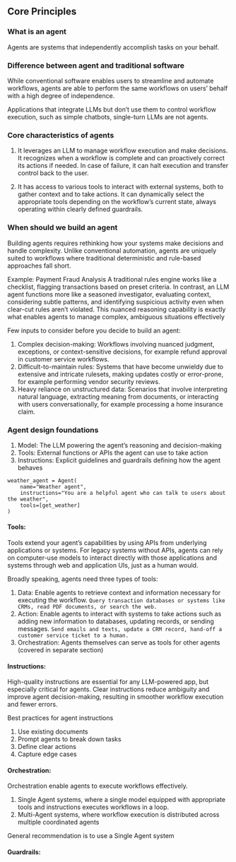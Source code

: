 ## Core Principles 

### What is an agent

Agents are systems that independently accomplish tasks on your behalf.

### Difference between agent and traditional software

While conventional software enables users to streamline and automate workflows, agents are able to perform the same workflows on users’ behalf with a high degree of independence.

Applications that integrate LLMs but don’t use them to control workflow execution, such as simple chatbots, single-turn LLMs are not agents.

### Core characteristics of agents

1. It leverages an LLM to manage workflow execution and make decisions. It recognizes when a workflow is complete and can proactively correct its actions if needed. In case of failure, it can halt execution and transfer control back to the user.

2. It has access to various tools to interact with external systems, both to gather context and to take actions. It can dynamically select the appropriate tools depending on the workflow’s current state, always operating within clearly defined guardrails.

### When should we build an agent

Building agents requires rethinking how your systems make decisions and handle complexity. Unlike conventional automation, agents are uniquely suited to workflows where traditional deterministic and rule-based approaches fall short.

Example: Payment Fraud Analysis
A traditional rules engine works like a checklist, flagging transactions based on preset criteria. In contrast, an LLM agent functions more like a seasoned investigator, evaluating context, considering subtle patterns, and identifying suspicious activity even when clear-cut rules aren’t violated. This nuanced reasoning capability is exactly what enables agents to manage complex, ambiguous situations effectively

Few inputs to consider before you decide to build an agent:

1. Complex decision-making: Workflows involving nuanced judgment, exceptions, or 
context-sensitive decisions, for example refund approval in customer service workflows.
2. Difficult-to-maintain rules: Systems that have become unwieldy due to extensive and intricate rulesets, making updates costly or error-prone, for example performing vendor security reviews. 
3. Heavy reliance on unstructured data: Scenarios that involve interpreting natural language, extracting meaning from documents, or interacting with users conversationally, for example processing a home insurance claim. 

### Agent design foundations

1. Model: The LLM powering the agent’s reasoning and decision-making
2. Tools: External functions or APIs the agent can use to take action
3. Instructions: Explicit guidelines and guardrails defining how the agent behaves

```
weather_agent = Agent(
    name="Weather agent",
    instructions="You are a helpful agent who can talk to users about the weather",
    tools=[get_weather]
)
```

#### Tools: 
Tools extend your agent’s capabilities by using APIs from underlying applications or systems. For legacy systems without APIs, agents can rely on computer-use models to interact directly with those applications and systems through web and application UIs, just as a human would.

Broadly speaking, agents need three types of tools:

1. Data: Enable agents to retrieve context and information necessary for executing the workflow. `Query transaction databases or systems like CRMs, read PDF documents, or search the web.`    
2. Action: Enable agents to interact with systems to take actions such as adding new information to databases, updating records, or sending messages. `Send emails and texts, update a CRM record, hand-off a customer service ticket to a human.`   
3. Orchestration: Agents themselves can serve as tools for other agents (covered in separate section)

#### Instructions:
High-quality instructions are essential for any LLM-powered app, but especially critical for agents. Clear instructions reduce ambiguity and improve agent decision-making, resulting in smoother workflow execution and fewer errors.

Best practices for agent instructions

1. Use existing documents
2. Prompt agents to break down tasks
3. Define clear actions
4. Capture edge cases

#### Orchestration:
Orchestration enable agents to execute workflows effectively.

1. Single Agent systems, where a single model equipped with appropriate tools and
instructions executes workflows in a loop.
2. Multi-Agent systems, where workflow execution is distributed across multiple
coordinated agents

General recommendation is to use a Single Agent system

#### Guardrails:
